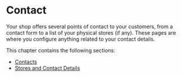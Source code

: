 # Contact

Your shop offers several points of contact to your customers, from a contact form to a list of your physical stores \(if any\). These pages are where you configure anything related to your contact details.

This chapter contains the following sections:

* [Contacts](contacts.md)
* [Stores and Contact Details](stores-and-contact-details.md)

